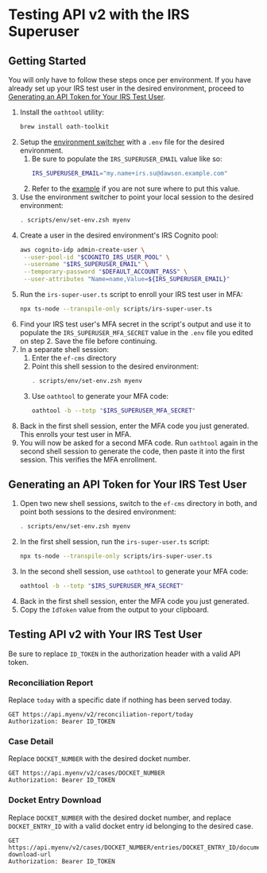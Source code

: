 # Testing API v2 with the IRS Superuser

## Getting Started

You will only have to follow these steps once per environment. If you have already set up your IRS test user in the desired environment, proceed to [Generating an API Token for Your IRS Test User](#generating-an-api-token-for-your-irs-test-user).

1. Install the `oathtool` utility:
    ```bash
    brew install oath-toolkit
    ```
1. Setup the [environment switcher](./environment-switcher.md) with a `.env` file for the desired environment.
    1. Be sure to populate the `IRS_SUPERUSER_EMAIL` value like so:
        ```bash
        IRS_SUPERUSER_EMAIL="my.name+irs.su@dawson.example.com"
        ```
    1. Refer to the [example](../../scripts/env/environments/example.env) if you are not sure where to put this value.
1. Use the environment switcher to point your local session to the desired environment:
    ```bash
    . scripts/env/set-env.zsh myenv
    ```
1. Create a user in the desired environment's IRS Cognito pool:
    ```bash
    aws cognito-idp admin-create-user \
     --user-pool-id "$COGNITO_IRS_USER_POOL" \
     --username "$IRS_SUPERUSER_EMAIL" \
     --temporary-password "$DEFAULT_ACCOUNT_PASS" \
     --user-attributes "Name=name,Value=${IRS_SUPERUSER_EMAIL}"
    ```
1. Run the `irs-super-user.ts` script to enroll your IRS test user in MFA:
    ```bash
    npx ts-node --transpile-only scripts/irs-super-user.ts
    ```
1. Find your IRS test user's MFA secret in the script's output and use it to populate the `IRS_SUPERUSER_MFA_SECRET` value in the `.env` file you edited on step 2. Save the file before continuing.
1. In a separate shell session:
    1. Enter the `ef-cms` directory
    1. Point this shell session to the desired environment:
        ```bash
        . scripts/env/set-env.zsh myenv
        ```
    1. Use `oathtool` to generate your MFA code:
        ```bash
        oathtool -b --totp "$IRS_SUPERUSER_MFA_SECRET"
        ```
1. Back in the first shell session, enter the MFA code you just generated. This enrolls your test user in MFA.
1. You will now be asked for a second MFA code. Run `oathtool` again in the second shell session to generate the code, then paste it into the first session. This verifies the MFA enrollment.

## Generating an API Token for Your IRS Test User

1. Open two new shell sessions, switch to the `ef-cms` directory in both, and point both sessions to the desired environment:
    ```bash
    . scripts/env/set-env.zsh myenv
    ```
1. In the first shell session, run the `irs-super-user.ts` script:
    ```bash
    npx ts-node --transpile-only scripts/irs-super-user.ts
    ```
1. In the second shell session, use `oathtool` to generate your MFA code:
    ```bash
    oathtool -b --totp "$IRS_SUPERUSER_MFA_SECRET"
    ```
1. Back in the first shell session, enter the MFA code you just generated.
1. Copy the `IdToken` value from the output to your clipboard.

## Testing API v2 with Your IRS Test User

Be sure to replace `ID_TOKEN` in the authorization header with a valid API token.

### Reconciliation Report
Replace `today` with a specific date if nothing has been served today.
```http request
GET https://api.myenv/v2/reconciliation-report/today
Authorization: Bearer ID_TOKEN
```

### Case Detail
Replace `DOCKET_NUMBER` with the desired docket number.
```http request
GET https://api.myenv/v2/cases/DOCKET_NUMBER
Authorization: Bearer ID_TOKEN
```

### Docket Entry Download
Replace `DOCKET_NUMBER` with the desired docket number, and replace `DOCKET_ENTRY_ID` with a valid docket entry id belonging to the desired case.
```http request
GET https://api.myenv/v2/cases/DOCKET_NUMBER/entries/DOCKET_ENTRY_ID/document-download-url
Authorization: Bearer ID_TOKEN
```
